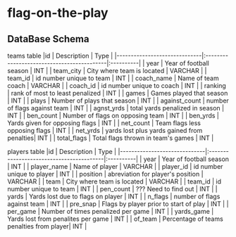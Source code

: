 # flag-on-the-play

## DataBase Schema

teams table
|id 			               | Description                                | Type      |
|------------------------------|:-------------------------------------------|:----------|
| year      	               | Year of football season                    | INT       |
| team_city 	               | City where team is located                 | VARCHAR   |
| team_id   	               | id number unique to team                   | INT       |
| coach_name                   | Name of team coach                         | VARCHAR   |
| coach_id                     | id number unique to coach                  | INT       |
| ranking                      | rank of most to least penalized            | INT       |
| games     	               | Games played that season                   | INT       |
| plays                        | Number of plays that season                | INT       |
| against_count                | number of flags against team               | INT       |
| agnst_yrds                   | total yards penalized in season            | INT       |
| ben_count                    | Number of flags on opposing team           | INT       |
| ben_yrds     	               | Yards given for opposing flags             | INT       |
| net_count                    | Team flags less opposing flags	            | INT       |
| net_yrds                     | yards lost plus yards gained from penalties| INT       |
| total_flags                  | Total flags thrown in team's games         | INT       |


players table
|id 			               | Description                              | Type      |
|------------------------------|:-----------------------------------------|:----------|
| year      	               | Year of football season                  | INT       |
| player_name 	               | Name of player                           | VARCHAR   |
| player_id   	               | id number unique to player               | INT       |
| position                     | abreviation for player's position        | VARCHAR   |
| team                         | City where team is located               | VARCHAR   |
| team_id                      | id number unique to team                 | INT       |
| pen_count     	           | ??? Need to find out                     | INT       |
| yards                        | Yards lost due to flags on player        | INT       |
| n_flags                      | number of flags against team             | INT       |
| pre_snap                     | Flags by player prior to start of play   | INT       |
| per_game                     | Number of times penalized per game       | INT       |
| yards_game     	           | Yards lost from penalites per game       | INT       |
| of_team                      | Percentage of teams penalties from player| INT       |
